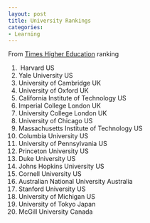 ```yaml
---
layout: post
title: University Rankings
categories:
- Learning
---
```



From [Times Higher Education](http://www.timeshighereducation.co.uk/hybrid.asp?typeCode=243&pubCode=1) ranking

1.  Harvard US        
2. Yale University US    
3. University of Cambridge UK     
4. University of Oxford UK        
5. California Institute of Technology US        
6. Imperial College London UK        
7. University College London UK        
8. University of Chicago US        
9. Massachusetts Institute of Technology US     
10. Columbia University US        
11. University of Pennsylvania US        
12. Princeton University US        
13. Duke University US        
14. Johns Hopkins University US        
15. Cornell University US        
16. Australian National University Australia    
17. Stanford University US        
18. University of Michigan US        
19. University of Tokyo Japan        
20. McGill University Canada       
